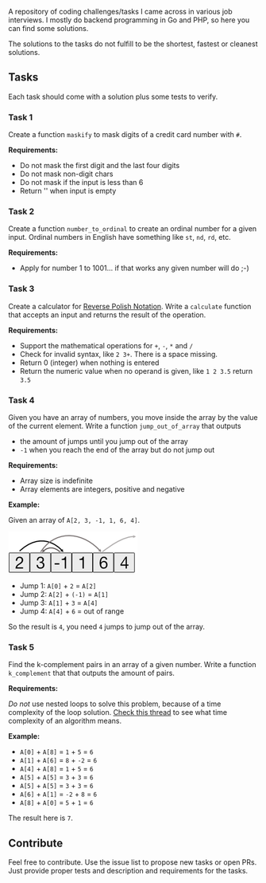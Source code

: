 A repository of coding challenges/tasks I came across in various job interviews.
I mostly do backend programming in Go and PHP, so here you can find some solutions.

The solutions to the tasks do not fulfill to be the shortest, fastest or cleanest solutions.

## Tasks

Each task should come with a solution plus some tests to verify.

### Task 1

Create a function `maskify` to mask digits of a credit card number with `#`.

**Requirements:**

- Do not mask the first digit and the last four digits
- Do not mask non-digit chars
- Do not mask if the input is less than 6
- Return '' when input is empty

### Task 2

Create a function `number_to_ordinal` to create an ordinal number for a given input.
Ordinal numbers in English have something like `st`, `nd`, `rd`, etc.

**Requirements:**

- Apply for number 1 to 1001... if that works any given number will do ;-)

### Task 3

Create a calculator for [Reverse Polish Notation](https://en.wikipedia.org/wiki/Reverse_Polish_notation).
Write a `calculate` function that accepts an input and returns the result of the operation.

**Requirements:**

- Support the mathematical operations for `+`, `-`, `*` and `/`
- Check for invalid syntax, like `2 3+`. There is a space missing.
- Return 0 (integer) when nothing is entered
- Return the numeric value when no operand is given, like `1 2 3.5` return `3.5`

### Task 4

Given you have an array of numbers, you move inside the array by the value of the current element.
Write a function `jump_out_of_array` that outputs

- the amount of jumps until you jump out of the array
- `-1` when you reach the end of the array but do not jump out

**Requirements:**

- Array size is indefinite
- Array elements are integers, positive and negative

**Example:**

Given an array of `A[2, 3, -1, 1, 6, 4]`.

![](./docs/t4/task4.png)

- Jump 1: `A[0]` + `2` = `A[2]`
- Jump 2: `A[2]` + `(-1)` = `A[1]`
- Jump 3: `A[1]` + `3` = `A[4]`
- Jump 4: `A[4]` + `6` = out of range

So the result is `4`, you need `4` jumps to jump out of the array.

### Task 5

Find the k-complement pairs in an array of a given number. Write a function `k_complement` that that outputs the amount
of pairs.

**Requirements:**

_Do not_ use nested loops to solve this problem, because of a time complexity of the loop solution.
[Check this thread](https://stackoverflow.com/questions/11032015/how-to-find-time-complexity-of-an-algorithm) to see what time complexity of an algorithm means.

**Example:**

- `A[0]` + `A[8]` = `1` + `5` = `6`
- `A[1]` + `A[6]` = `8` + `-2` = `6`
- `A[4]` + `A[8]` = `1` + `5` = `6`
- `A[5]` + `A[5]` = `3` + `3` = `6`
- `A[5]` + `A[5]` = `3` + `3` = `6`
- `A[6]` + `A[1]` = `-2` + `8` = `6`
- `A[8]` + `A[0]` = `5` + `1` = `6`

The result here is `7`.

## Contribute

Feel free to contribute. Use the issue list to propose new tasks or open PRs. Just provide proper tests
and description and requirements for the tasks.

